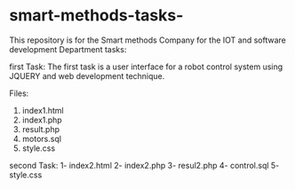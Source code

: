 # smart-methods-tasks-
This repository is for the Smart methods Company for the IOT and software development Department tasks:

first Task:
The first task is a user interface for a robot control system using JQUERY and web development technique.

Files:
1. index1.html
2. index1.php
3. result.php
4. motors.sql
5. style.css

second Task:
1- index2.html
2- index2.php
3- resul2.php
4- control.sql
5- style.css
